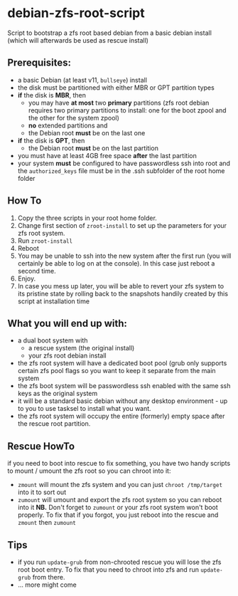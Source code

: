 # debian-zfs-root-script
Script to bootstrap a zfs root based debian from a basic debian install (which will afterwards be used as rescue install)

## Prerequisites:
* a basic Debian (at least v11, `bullseye`) install
* the disk must be partitioned with either MBR or GPT partition types
* **if** the disk is **MBR**, then
  * you may have **at most** two **primary** partitions (zfs root debian requires two primary partitions to install: one for the boot zpool and the other for the system zpool)
  * **no** extended partitions and
  * the Debian root **must** be on the last one
* **if** the disk is **GPT**, then
  * the Debian root **must** be on the last partition
* you must have at least 4GB free space **after** the last partition
* your system **must** be configured to have passwordless ssh into root and the `authorized_keys` file must be in the .ssh subfolder of the root home folder 

## How To
1. Copy the three scripts in your root home folder.
2. Change first section of `zroot-install` to set up the parameters for your zfs root system.
3. Run `zroot-install`
4. Reboot
5. You may be unable to ssh into the new system after the first run (you will certainly be able to log on at the console). In this case just reboot a second time.
7. Enjoy.
8. In case you mess up later, you will be able to revert your zfs system to its pristine state by rolling back to the snapshots handily created by this script at installation time

## What you will end up with:
* a dual boot system with
  * a rescue system (the original install)
  * your zfs root debian install
* the zfs root system will have a dedicated boot pool (grub only supports certain zfs pool flags so you want to keep it separate from the main system
* the zfs boot system will be passwordless ssh enabled with the same ssh keys as the original system
* it will be a standard basic debian without any desktop environment - up to you to use tasksel to install what you want.
* the zfs root system will occupy the entire (formerly) empty space after the rescue root partition.

## Rescue HowTo

if you need to boot into rescue to fix something, you have two handy scripts to mount / umount the zfs root so you can chroot into it:
* `zmount` will mount the zfs system and you can just `chroot /tmp/target` into it to sort out
* `zumount` will umount and export the zfs root system so you can reboot into it
**NB.** Don't forget to `zumount` or your zfs root system won't boot properly. To fix that if you forgot, you just reboot into the rescue and `zmount` then `zumount`

## Tips
* if you run `update-grub` from non-chrooted rescue you will lose the zfs root boot entry. To fix that you need to chroot into zfs and run `update-grub` from there.
* ... more might come
